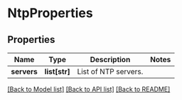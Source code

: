# NtpProperties

## Properties
Name | Type | Description | Notes
------------ | ------------- | ------------- | -------------
**servers** | **list[str]** | List of NTP servers. | 

[[Back to Model list]](../README.md#documentation-for-models) [[Back to API list]](../README.md#documentation-for-api-endpoints) [[Back to README]](../README.md)

